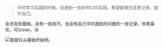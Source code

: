 > 平时学习实践的时候，会遇到一些好的CSS实践，希望能够在这里记录，提升自己。


会涉及到基础，会有一些技巧，也会有自己平时遇到的问题的一些记录，你若喜欢，可以star。😘

![那就先从基础开始吧。]()